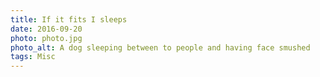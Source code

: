 ```yaml
---
title: If it fits I sleeps
date: 2016-09-20
photo: photo.jpg
photo_alt: A dog sleeping between to people and having face smushed
tags: Misc
---
```

